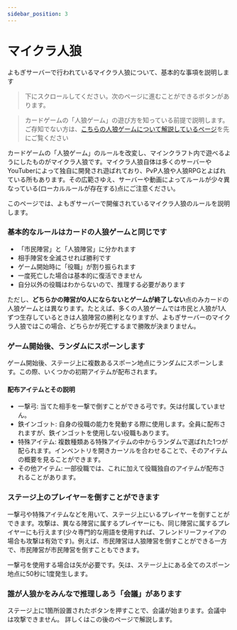 ```yaml
---
sidebar_position: 3
---
```


# マイクラ人狼

よもぎサーバーで行われているマイクラ人狼について、基本的な事項を説明します

> 下にスクロールしてください。次のページに進むことができるボタンがあります。

> カードゲームの「人狼ゲーム」の遊び方を知っている前提で説明します。
> ご存知でない方は、[こちらの人狼ゲームについて解説しているページ](https://yomogi-server-dev.github.io/guide-docs/docs/wolf/werewolf)を先にご覧ください

カードゲームの「人狼ゲーム」のルールを改変し、マインクラフト内で遊べるようにしたものがマイクラ人狼です。マイクラ人狼自体は多くのサーバーやYouTuberによって独自に開発され遊ばれており、PvP人狼や人狼RPGとよばれている所もあります。その広範さゆえ、サーバーや動画によってルールが少々異なっている(ローカルルールが存在する)点にご注意ください。  

このページでは、よもぎサーバーで開催されているマイクラ人狼のルールを説明します。

### 基本的なルールはカードの人狼ゲームと同じです

 - 「市民陣営」と「人狼陣営」に分かれます
 - 相手陣営を全滅させれば勝利です
 - ゲーム開始時に「役職」が割り振られます
 - 一度死亡した場合は基本的に復活できません
 - 自分以外の役職はわからないので、推理する必要があります

 ただし、**どちらかの陣営が0人にならないとゲームが終了しない**点のみカードの人狼ゲームとは異なります。たとえば、多くの人狼ゲームでは市民と人狼が1人ずつ生存しているときは人狼陣営の勝利となりますが、よもぎサーバーのマイクラ人狼ではこの場合、どちらかが死亡するまで勝敗が決まりません。

### ゲーム開始後、ランダムにスポーンします

ゲーム開始後、ステージ上に複数あるスポーン地点にランダムにスポーンします。この際、いくつかの初期アイテムが配布されます。

#### 配布アイテムとその説明

 - 一撃弓: 当てた相手を一撃で倒すことができる弓です。矢は付属していません。
 - 鉄インゴット: 自身の役職の能力を発動する際に使用します。全員に配布されますが、鉄インゴットを使用しない役職もあります。
 - 特殊アイテム: 複数種類ある特殊アイテムの中からランダムで選ばれた1つが配られます。インベントリを開きカーソルを合わせることで、そのアイテムの概要を見ることができます。
 - その他アイテム: 一部役職では、これに加えて役職独自のアイテムが配布されることがあります。

### ステージ上のプレイヤーを倒すことができます

一撃弓や特殊アイテムなどを用いて、ステージ上にいるプレイヤーを倒すことができます。攻撃は、異なる陣営に属するプレイヤーにも、同じ陣営に属するプレイヤーにも行えます(少々専門的な用語を使用すれば、フレンドリーファイアの場合も攻撃は有効です)。例えば、市民陣営は人狼陣営を倒すことができる一方で、市民陣営が市民陣営を倒すこともできます。

一撃弓を使用する場合は矢が必要です。矢は、ステージ上にある全てのスポーン地点に50秒に1度発生します。

### 誰が人狼かをみんなで推理しあう「会議」があります

ステージ上に1箇所設置されたボタンを押すことで、会議が始まります。会議中は攻撃できません。
詳しくはこの後のページで解説します。
